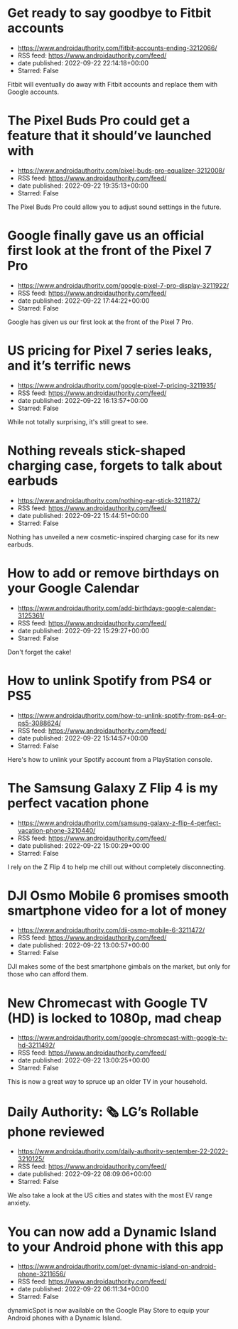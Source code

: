 # Get ready to say goodbye to Fitbit accounts
 - https://www.androidauthority.com/fitbit-accounts-ending-3212066/
 - RSS feed: https://www.androidauthority.com/feed/
 - date published: 2022-09-22 22:14:18+00:00
 - Starred: False

Fitbit will eventually do away with Fitbit accounts and replace them with Google accounts.

# The Pixel Buds Pro could get a feature that it should’ve launched with
 - https://www.androidauthority.com/pixel-buds-pro-equalizer-3212008/
 - RSS feed: https://www.androidauthority.com/feed/
 - date published: 2022-09-22 19:35:13+00:00
 - Starred: False

The Pixel Buds Pro could allow you to adjust sound settings in the future.

# Google finally gave us an official first look at the front of the Pixel 7 Pro
 - https://www.androidauthority.com/google-pixel-7-pro-display-3211922/
 - RSS feed: https://www.androidauthority.com/feed/
 - date published: 2022-09-22 17:44:22+00:00
 - Starred: False

Google has given us our first look at the front of the Pixel 7 Pro.

# US pricing for Pixel 7 series leaks, and it’s terrific news
 - https://www.androidauthority.com/google-pixel-7-pricing-3211935/
 - RSS feed: https://www.androidauthority.com/feed/
 - date published: 2022-09-22 16:13:57+00:00
 - Starred: False

While not totally surprising, it's still great to see.

# Nothing reveals stick-shaped charging case, forgets to talk about earbuds
 - https://www.androidauthority.com/nothing-ear-stick-3211872/
 - RSS feed: https://www.androidauthority.com/feed/
 - date published: 2022-09-22 15:44:51+00:00
 - Starred: False

Nothing has unveiled a new cosmetic-inspired charging case for its new earbuds.

# How to add or remove birthdays on your Google Calendar
 - https://www.androidauthority.com/add-birthdays-google-calendar-3125361/
 - RSS feed: https://www.androidauthority.com/feed/
 - date published: 2022-09-22 15:29:27+00:00
 - Starred: False

Don't forget the cake!

# How to unlink Spotify from PS4 or PS5
 - https://www.androidauthority.com/how-to-unlink-spotify-from-ps4-or-ps5-3088624/
 - RSS feed: https://www.androidauthority.com/feed/
 - date published: 2022-09-22 15:14:57+00:00
 - Starred: False

Here's how to unlink your Spotify account from a PlayStation console.

# The Samsung Galaxy Z Flip 4 is my perfect vacation phone
 - https://www.androidauthority.com/samsung-galaxy-z-flip-4-perfect-vacation-phone-3210440/
 - RSS feed: https://www.androidauthority.com/feed/
 - date published: 2022-09-22 15:00:29+00:00
 - Starred: False

I rely on the Z Flip 4 to help me chill out without completely disconnecting.

# DJI Osmo Mobile 6 promises smooth smartphone video for a lot of money
 - https://www.androidauthority.com/dji-osmo-mobile-6-3211472/
 - RSS feed: https://www.androidauthority.com/feed/
 - date published: 2022-09-22 13:00:57+00:00
 - Starred: False

DJI makes some of the best smartphone gimbals on the market, but only for those who can afford them.

# New Chromecast with Google TV (HD) is locked to 1080p, mad cheap
 - https://www.androidauthority.com/google-chromecast-with-google-tv-hd-3211492/
 - RSS feed: https://www.androidauthority.com/feed/
 - date published: 2022-09-22 13:00:25+00:00
 - Starred: False

This is now a great way to spruce up an older TV in your household.

# Daily Authority: 🗞️ LG’s Rollable phone reviewed
 - https://www.androidauthority.com/daily-authority-september-22-2022-3210125/
 - RSS feed: https://www.androidauthority.com/feed/
 - date published: 2022-09-22 08:09:06+00:00
 - Starred: False

We also take a look at the US cities and states with the most EV range anxiety.

# You can now add a Dynamic Island to your Android phone with this app
 - https://www.androidauthority.com/get-dynamic-island-on-android-phone-3211656/
 - RSS feed: https://www.androidauthority.com/feed/
 - date published: 2022-09-22 06:11:34+00:00
 - Starred: False

dynamicSpot is now available on the Google Play Store to equip your Android phones with a Dynamic Island.

